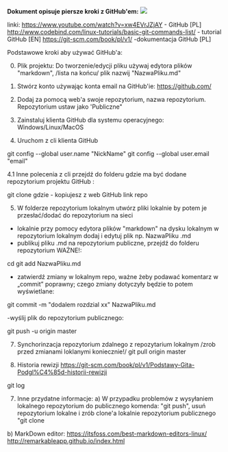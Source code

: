 **Dokument opisuje piersze kroki z GitHub'em:** 
![](/home/pipupl/WSEI/GitHub/20182019/zima/P1/net-000/PNG/WSEI-loggo.png) 

linki:
https://www.youtube.com/watch?v=xw4EVrJZjAY - GitHub [PL]
http://www.codebind.com/linux-tutorials/basic-git-commands-list/ - tutorial GitHub [EN]
https://git-scm.com/book/pl/v1/ -dokumentacja GitHub [PL]


Podstawowe kroki aby używać GitHub'a:

0. Plik projektu:
Do tworzenie/edycji pliku używaj edytora plików "markdown", /lista na końcu/ plik nazwij "NazwaPliku.md"

1. Stwórz konto używając konta email na GitHub'ie:
https://github.com/

2. Dodaj za pomocą web'a swoje repozytorium, nazwa repozytorium. 
    Repozytorium ustaw jako 'Publiczne"

3. Zainstaluj klienta GitHub dla systemu operacyjnego: Windows/Linux/MacOS

4. Uruchom z cli klienta GitHub

git config --global user.name "NickName"
git config --global user.email "email"

4.1 Inne polecenia z cli
przejdź do folderu gdzie ma być dodane repozytorium projektu GitHub :

git clone <URL>
gdzie <URL> - kopiujesz z web GitHub link repo 

5. W folderze repozytorium lokalnym utwórz pliki lokalnie by potem je przesłać/dodać do repozytorium na sieci

- lokalnie przy pomocy edytora plików "markdown" na dysku lokalnym w repozytorium lokalnym dodaj  i edytuj plik np. NazwaPliku .md
- publikuj pliku .md na repozytorium publiczne, przejdź do folderu repozytorium WAŻNE!:

cd <folder repozytorium lokalne> 
git add NazwaPliku.md

- zatwierdź zmiany w lokalnym repo, ważne żeby podawać komentarz w „commit” poprawny; czego zmiany dotyczyły będzie to potem wyświetlane:

git commit -m "dodalem rozdzial xx" NazwaPliku.md

-wyślij plik do repozytorium publicznego:

git push -u origin master

7.  Synchorinzacja repozytorium zdalnego z repozytarium lokalnym /zrob przed zmianami loklanymi koniecznie!/ 
 git pull origin master
 

7. Historia rewizji
https://git-scm.com/book/pl/v1/Podstawy-Gita-Podgl%C4%85d-historii-rewizji

 git log


7. Inne przydatne informacje:
a) W przypadku problemów z wysyłaniem lokalnego repozytorium do publicznego komenda:
"git push", usuń repozytorium lokalne i zrób clone'a lokalnie repozytorium publicznego "git clone

b) MarkDown editor:
https://itsfoss.com/best-markdown-editors-linux/
http://remarkableapp.github.io/index.html 
